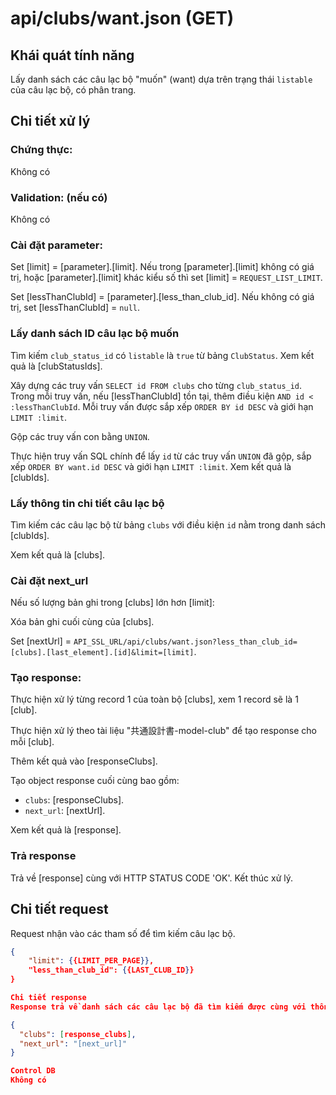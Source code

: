 # api/clubs/want.json (GET)

## Khái quát tính năng

Lấy danh sách các câu lạc bộ "muốn" (want) dựa trên trạng thái `listable` của câu lạc bộ, có phân trang.

## Chi tiết xử lý

### Chứng thực:

Không có

### Validation: (nếu có)

Không có

### Cài đặt parameter:

Set [limit] = [parameter].[limit]. Nếu trong [parameter].[limit] không có giá trị, hoặc [parameter].[limit] khác kiểu số thì set [limit] = `REQUEST_LIST_LIMIT`.

Set [lessThanClubId] = [parameter].[less_than_club_id]. Nếu không có giá trị, set [lessThanClubId] = `null`.

### Lấy danh sách ID câu lạc bộ muốn

Tìm kiếm `club_status_id` có `listable` là `true` từ bảng `ClubStatus`. Xem kết quả là [clubStatusIds].

Xây dựng các truy vấn `SELECT id FROM clubs` cho từng `club_status_id`.
Trong mỗi truy vấn, nếu [lessThanClubId] tồn tại, thêm điều kiện `AND id < :lessThanClubId`.
Mỗi truy vấn được sắp xếp `ORDER BY id DESC` và giới hạn `LIMIT :limit`.

Gộp các truy vấn con bằng `UNION`.

Thực hiện truy vấn SQL chính để lấy `id` từ các truy vấn `UNION` đã gộp, sắp xếp `ORDER BY want.id DESC` và giới hạn `LIMIT :limit`. Xem kết quả là [clubIds].

### Lấy thông tin chi tiết câu lạc bộ

Tìm kiếm các câu lạc bộ từ bảng `clubs` với điều kiện `id` nằm trong danh sách [clubIds].

Xem kết quả là [clubs].

### Cài đặt next_url

Nếu số lượng bản ghi trong [clubs] lớn hơn [limit]:

Xóa bản ghi cuối cùng của [clubs].

Set [nextUrl] = `API_SSL_URL/api/clubs/want.json?less_than_club_id=[clubs].[last_element].[id]&limit=[limit]`.

### Tạo response:

Thực hiện xử lý từng record 1 của toàn bộ [clubs], xem 1 record sẽ là 1 [club].

Thực hiện xử lý theo tài liệu "共通設計書-model-club" để tạo response cho mỗi [club].

Thêm kết quả vào [responseClubs].

Tạo object response cuối cùng bao gồm:

* `clubs`: [responseClubs].
* `next_url`: [nextUrl].

Xem kết quả là [response].

### Trả response

Trả về [response] cùng với HTTP STATUS CODE 'OK'. Kết thúc xử lý.

## Chi tiết request

Request nhận vào các tham số để tìm kiếm câu lạc bộ.

```json
{
    "limit": {{LIMIT_PER_PAGE}},
    "less_than_club_id": {{LAST_CLUB_ID}}
}

Chi tiết response
Response trả về danh sách các câu lạc bộ đã tìm kiếm được cùng với thông tin phân trang.

{
  "clubs": [response_clubs],
  "next_url": "[next_url]"
}

Control DB
Không có